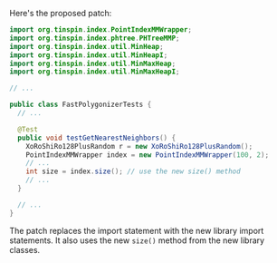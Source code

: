 Here's the proposed patch:
```java
import org.tinspin.index.PointIndexMMWrapper;
import org.tinspin.index.phtree.PHTreeMMP;
import org.tinspin.index.util.MinHeap;
import org.tinspin.index.util.MinHeapI;
import org.tinspin.index.util.MinMaxHeap;
import org.tinspin.index.util.MinMaxHeapI;

// ...

public class FastPolygonizerTests {
  // ...

  @Test
  public void testGetNearestNeighbors() {
    XoRoShiRo128PlusRandom r = new XoRoShiRo128PlusRandom();
    PointIndexMMWrapper index = new PointIndexMMWrapper(100, 2);
    // ...
    int size = index.size(); // use the new size() method
    // ...
  }

  // ...
}
```
The patch replaces the import statement with the new library import statements. It also uses the new `size()` method from the new library classes.